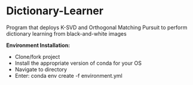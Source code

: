 # Dictionary-Learner
Program that deploys K-SVD and Orthogonal Matching Pursuit to perform dictionary learning from black-and-white images

**Environment Installation:**
- Clone/fork project
- Install the appropriate version of conda for your OS
- Navigate to directory
- Enter: conda env create -f environment.yml

